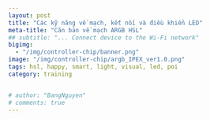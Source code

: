 ```yaml
---
layout: post
title: "Các kỹ năng về mạch, kết nối và điều khiển LED"
meta-title: "Căn bản về mạch ARGB HSL"
## subtitle: "... Connect device to the Wi-Fi network"
bigimg:
  - "/img/controller-chip/banner.png"
image: "/img/controller-chip/argb_IPEX_ver1.0.png"
tags: hsl, happy, smart, light, visual, led, poi
category: training


# author: "BangNguyen"
# comments: true
---
```


